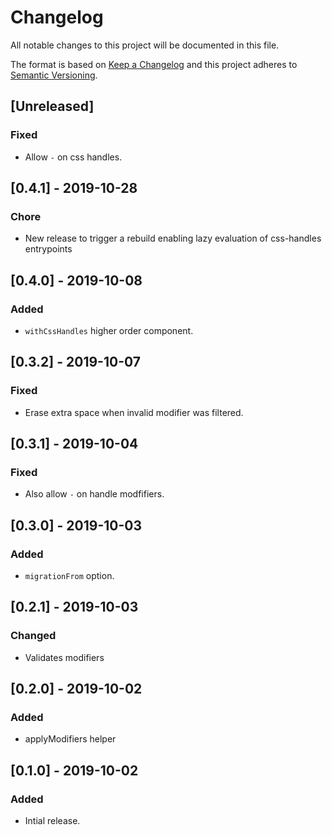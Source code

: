 # Changelog

All notable changes to this project will be documented in this file.

The format is based on [Keep a Changelog](http://keepachangelog.com/en/1.0.0/)
and this project adheres to [Semantic Versioning](http://semver.org/spec/v2.0.0.html).

## [Unreleased]
### Fixed
- Allow `-` on css handles.

## [0.4.1] - 2019-10-28
### Chore
- New release to trigger a rebuild enabling lazy evaluation of css-handles entrypoints

## [0.4.0] - 2019-10-08
### Added
- `withCssHandles` higher order component.

## [0.3.2] - 2019-10-07
### Fixed
- Erase extra space when invalid modifier was filtered.

## [0.3.1] - 2019-10-04
### Fixed
- Also allow `-` on handle modfifiers.

## [0.3.0] - 2019-10-03
### Added
- `migrationFrom` option.

## [0.2.1] - 2019-10-03
### Changed
- Validates modifiers

## [0.2.0] - 2019-10-02
### Added
- applyModifiers helper

## [0.1.0] - 2019-10-02

### Added
- Intial release.

